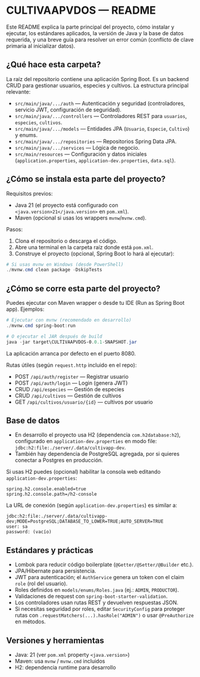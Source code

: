 # CULTIVAAPVDOS — README

Este README explica la parte principal del proyecto, cómo instalar y ejecutar, los estándares aplicados, la versión de Java y la base de datos requerida, y una breve guía para resolver un error común (conflicto de clave primaria al inicializar datos).

## ¿Qué hace esta carpeta?
La raíz del repositorio contiene una aplicación Spring Boot. Es un backend CRUD para gestionar usuarios, especies y cultivos. La estructura principal relevante:

- `src/main/java/.../auth` — Autenticación y seguridad (controladores, servicio JWT, configuración de seguridad).
- `src/main/java/.../controllers` — Controladores REST para `usuarios`, `especies`, `cultivos`.
- `src/main/java/.../models` — Entidades JPA (`Usuario`, `Especie`, `Cultivo`) y enums.
- `src/main/java/.../repositories` — Repositorios Spring Data JPA.
- `src/main/java/.../services` — Lógica de negocio.
- `src/main/resources` — Configuración y datos iniciales (`application.properties`, `application-dev.properties`, `data.sql`).

## ¿Cómo se instala esta parte del proyecto?
Requisitos previos:
- Java 21 (el proyecto está configurado con `<java.version>21</java.version>` en `pom.xml`).
- Maven (opcional si usas los wrappers `mvnw`/`mvnw.cmd`).

Pasos:
1. Clona el repositorio o descarga el código.
2. Abre una terminal en la carpeta raíz donde está `pom.xml`.
3. Construye el proyecto (opcional, Spring Boot lo hará al ejecutar):

```powershell
# Si usas mvnw en Windows (desde PowerShell)
./mvnw.cmd clean package -DskipTests
```

## ¿Cómo se corre esta parte del proyecto?
Puedes ejecutar con Maven wrapper o desde tu IDE (Run as Spring Boot app). Ejemplos:

```powershell
# Ejecutar con mvnw (recomendado en desarrollo)
./mvnw.cmd spring-boot:run

# O ejecutar el JAR después de build
java -jar target\CULTIVAAPVDOS-0.0.1-SNAPSHOT.jar
```

La aplicación arranca por defecto en el puerto 8080.

Rutas útiles (según `request.http` incluido en el repo):
- POST `/api/auth/register` — Registrar usuario
- POST `/api/auth/login` — Login (genera JWT)
- CRUD `/api/especies` — Gestión de especies
- CRUD `/api/cultivos` — Gestión de cultivos
- GET `/api/cultivos/usuario/{id}` — cultivos por usuario

## Base de datos
- En desarrollo el proyecto usa H2 (dependencia `com.h2database:h2`), configurado en `application-dev.properties` en modo file: `jdbc:h2:file:./server/.data/cultivapp-dev`.
- También hay dependencia de PostgreSQL agregada, por si quieres conectar a Postgres en producción.

Si usas H2 puedes (opcional) habilitar la consola web editando `application-dev.properties`:

```
spring.h2.console.enabled=true
spring.h2.console.path=/h2-console
```

La URL de conexión (según `application-dev.properties`) es similar a:

```
jdbc:h2:file:./server/.data/cultivapp-dev;MODE=PostgreSQL;DATABASE_TO_LOWER=TRUE;AUTO_SERVER=TRUE
user: sa
password: (vacío)
```

## Estándares y prácticas
- Lombok para reducir código boilerplate (`@Getter/@Setter/@Builder` etc.).
- JPA/Hibernate para persistencia.
- JWT para autenticación; el `AuthService` genera un token con el claim `role` (rol del usuario).
- Roles definidos en `models/enums/Roles.java` (ej.: `ADMIN`, `PRODUCTOR`).
- Validaciones de request con `spring-boot-starter-validation`.
- Los controladores usan rutas REST y devuelven respuestas JSON.
- Si necesitas seguridad por roles, editar `SecurityConfig` para proteger rutas con `.requestMatchers(...).hasRole("ADMIN")` o usar `@PreAuthorize` en métodos.


## Versiones y herramientas
- Java: 21 (ver `pom.xml` property `<java.version>`)
- Maven: usa `mvnw` / `mvnw.cmd` incluidos
- H2: dependencia runtime para desarrollo

